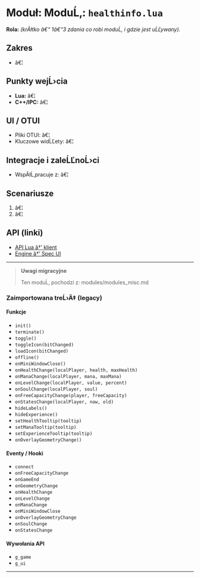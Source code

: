 # Moduł: ModuĹ‚: `healthinfo.lua`
**Rola:** *(krĂłtko â€“ 1â€“3 zdania co robi moduĹ‚ i gdzie jest uĹĽywany).*

## Zakres
- â€¦

## Punkty wejĹ›cia
- **Lua:** â€¦
- **C++/IPC:** â€¦

## UI / OTUI
- Pliki OTUI: â€¦
- Kluczowe widĹĽety: â€¦

## Integracje i zaleĹĽnoĹ›ci
- WspĂłĹ‚pracuje z: â€¦

## Scenariusze
1. â€¦
2. â€¦

## API (linki)
- [API Lua â†’ klient](../../api/lua/luafunctions_client.md)
- [Engine â†’ Spec UI](../../api/engine/otclient_v_8_specyfikacja_ui.md)

---

> **Uwagi migracyjne**
>
> Ten moduĹ‚ pochodzi z: modules/modules_misc.md

### Zaimportowana treĹ›Ä‡ (legacy)
#### Funkcje

- `init()`
- `terminate()`
- `toggle()`
- `toggleIcon(bitChanged)`
- `loadIcon(bitChanged)`
- `offline()`
- `onMiniWindowClose()`
- `onHealthChange(localPlayer, health, maxHealth)`
- `onManaChange(localPlayer, mana, maxMana)`
- `onLevelChange(localPlayer, value, percent)`
- `onSoulChange(localPlayer, soul)`
- `onFreeCapacityChange(player, freeCapacity)`
- `onStatesChange(localPlayer, now, old)`
- `hideLabels()`
- `hideExperience()`
- `setHealthTooltip(tooltip)`
- `setManaTooltip(tooltip)`
- `setExperienceTooltip(tooltip)`
- `onOverlayGeometryChange()`


#### Eventy / Hooki

- `connect`
- `onFreeCapacityChange`
- `onGameEnd`
- `onGeometryChange`
- `onHealthChange`
- `onLevelChange`
- `onManaChange`
- `onMiniWindowClose`
- `onOverlayGeometryChange`
- `onSoulChange`
- `onStatesChange`


#### Wywołania API

- `g_game`
- `g_ui`

---
